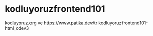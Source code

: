 # kodluyoruzfrontend101
kodluyoruz.org ve https://www.patika.dev/tr
kodluyoruzfrontend101-html_odev3

